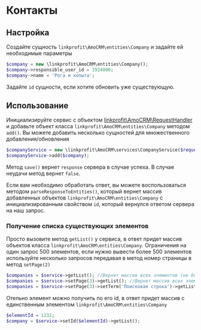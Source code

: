 # Контакты

## Настройка
Создайте сущность `linkprofit\AmoCRM\entities\Company` и задайте ей необходимые параметры

```php
$company = new \linkprofit\AmoCRM\entities\Company();
$company->responsible_user_id = 1924000;
$company->name = 'Рога и копыта';
```
Задайте `id` сущности, если хотите обновить уже существующую.

## Использование
Инициализируйте сервис с объектом [linkprofit\AmoCRM\RequestHandler](/docs/request.md) и добавьте объект класса `linkprofit\AmoCRM\entities\Company` методом `add()`.
Вы можете добавить несколько сущностей для множественного добавления/обновления

```php
$companyService = new \linkprofit\AmoCRM\services\CompanyService($request);
$companyService->add($company);
```

Метод `save()` вернет `response` сервера в случае успеха. В случае неудачи метод вернет `false`.

Если вам необходимо обработать ответ, вы можете воспользоваться методом `parseResponseToEntities()`, который вернет массив добавленных объектов `linkprofit\AmoCRM\entities\Company` с инициализированным свойством `id`, который вернулся ответом сервера на наш запрос.

### Получение списка существующих элементов
Просто вызовите метод `getList()` у сервиса, в ответ придет массив объектов класса `linkprofit\AmoCRM\entities\Company`. Ограничения на один запрос 500 элементов, если нужно вывести более 500 элементов используйте несколько запросов передавая в метод номер страницы в метод `setPage(2)`
```php
$companies = $service->getList(); //Вернет массив всех элементов (не более 500)
$companies = $service->setPage(3)->getList(); //Вернет массив всех элементов с 3 страницы
$companies = $service->setPage(3)->setTerm('Поисковая строка')->getList(); //Вернет массив всех элементов 3 страницы, по поисковой строке 'Поисковая строка'
```

Отельно элемент можно получить по его id, в ответ придет массив с единственным элементом `linkprofit\AmoCRM\entities\Company`
```php
$elementId = 1232;
$company = $service->setId($elementId)->getList();